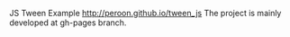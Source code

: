JS Tween Example
http://peroon.github.io/tween_js
The project is mainly developed at gh-pages branch.

